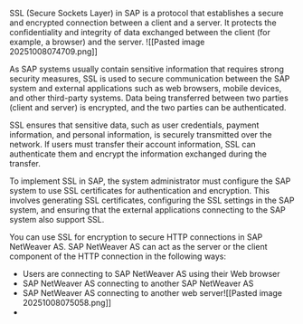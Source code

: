 SSL (Secure Sockets Layer) in SAP is a protocol that establishes a secure and encrypted connection between a client and a server. It protects the confidentiality and integrity of data exchanged between the client (for example, a browser) and the server.
![[Pasted image 20251008074709.png]]

As SAP systems usually contain sensitive information that requires strong security measures, SSL is used to secure communication between the SAP system and external applications such as web browsers, mobile devices, and other third-party systems. Data being transferred between two parties (client and server) is encrypted, and the two parties can be authenticated.

SSL ensures that sensitive data, such as user credentials, payment information, and personal information, is securely transmitted over the network. If users must transfer their account information, SSL can authenticate them and encrypt the information exchanged during the transfer.

To implement SSL in SAP, the system administrator must configure the SAP system to use SSL certificates for authentication and encryption. This involves generating SSL certificates, configuring the SSL settings in the SAP system, and ensuring that the external applications connecting to the SAP system also support SSL.

You can use SSL for encryption to secure HTTP connections in SAP NetWeaver AS. SAP NetWeaver AS can act as the server or the client component of the HTTP connection in the following ways:

- Users are connecting to SAP NetWeaver AS using their Web browser
- SAP NetWeaver AS connecting to another SAP NetWeaver AS
- SAP NetWeaver AS connecting to another web server![[Pasted image 20251008075058.png]]
- 